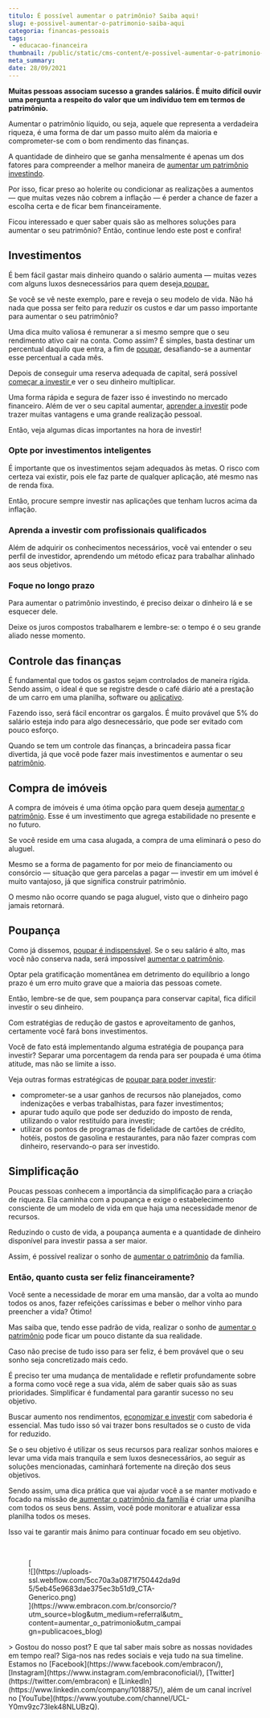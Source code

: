 ```yaml
---
titulo: É possível aumentar o patrimônio? Saiba aqui!
slug: e-possivel-aumentar-o-patrimonio-saiba-aqui
categoria: financas-pessoais
tags:
 - educacao-financeira
thumbnail: /public/static/cms-content/e-possivel-aumentar-o-patrimonio-saiba-aqui.jpg
meta_summary: 
date: 28/09/2021
---
```

**Muitas pessoas associam sucesso a grandes salários. É muito difícil ouvir uma pergunta a respeito do valor que um indivíduo tem em termos de patrimônio.**

Aumentar o patrimônio líquido, ou seja, aquele que representa a verdadeira riqueza, é uma forma de dar um passo muito além da maioria e comprometer-se com o bom rendimento das finanças.

A quantidade de dinheiro que se ganha mensalmente é apenas um dos fatores para compreender a melhor maneira de [aumentar um patrimônio investindo](https://www.embracon.com.br/blog/e-possivel-aumentar-o-patrimonio-saiba-aqui).

Por isso, ficar preso ao holerite ou condicionar as realizações a aumentos — que muitas vezes não cobrem a inflação — é perder a chance de fazer a escolha certa e de ficar bem financeiramente.

Ficou interessado e quer saber quais são as melhores soluções para aumentar o seu patrimônio? Então, continue lendo este post e confira!

Investimentos
-------------

É bem fácil gastar mais dinheiro quando o salário aumenta — muitas vezes com alguns luxos desnecessários para quem deseja[ poupar.](https://www.embracon.com.br/blog/guardar-poupar-ou-investir-qual-a-diferenca-entre-os-termos)

Se você se vê neste exemplo, pare e reveja o seu modelo de vida. Não há nada que possa ser feito para reduzir os custos e dar um passo importante para aumentar o seu patrimônio?

Uma dica muito valiosa é remunerar a si mesmo sempre que o seu rendimento ativo cair na conta. Como assim? É simples, basta destinar um percentual daquilo que entra, a fim de [poupar](https://www.embracon.com.br/blog/guardar-poupar-ou-investir-qual-a-diferenca-entre-os-termos), desafiando-se a aumentar esse percentual a cada mês.

Depois de conseguir uma reserva adequada de capital, será possível [começar a investir ](https://www.embracon.com.br/blog/conheca-4-opcoes-para-quem-quer-comecar-a-investir)e ver o seu dinheiro multiplicar.

Uma forma rápida e segura de fazer isso é investindo no mercado financeiro. Além de ver o seu capital aumentar, [aprender a investir](https://www.embracon.com.br/blog/conheca-4-opcoes-para-quem-quer-comecar-a-investir) pode trazer muitas vantagens e uma grande realização pessoal.

Então, veja algumas dicas importantes na hora de investir!

### Opte por investimentos inteligentes

É importante que os investimentos sejam adequados às metas. O risco com certeza vai existir, pois ele faz parte de qualquer aplicação, até mesmo nas de renda fixa.

Então, procure sempre investir nas aplicações que tenham lucros acima da inflação.

### Aprenda a investir com profissionais qualificados

Além de adquirir os conhecimentos necessários, você vai entender o seu perfil de investidor, aprendendo um método eficaz para trabalhar alinhado aos seus objetivos.

### Foque no longo prazo

Para aumentar o patrimônio investindo, é preciso deixar o dinheiro lá e se esquecer dele.

Deixe os juros compostos trabalharem e lembre-se: o tempo é o seu grande aliado nesse momento.

Controle das finanças
---------------------

É fundamental que todos os gastos sejam controlados de maneira rígida. Sendo assim, o ideal é que se registre desde o café diário até a prestação de um carro em uma planilha, software ou [aplicativo](https://www.embracon.com.br/blog/4-aplicativos-de-financas-para-te-ajudar-a-economizar-mais-dinheiro).

Fazendo isso, será fácil encontrar os gargalos. É muito provável que 5% do salário esteja indo para algo desnecessário, que pode ser evitado com pouco esforço.

Quando se tem um controle das finanças, a brincadeira passa ficar divertida, já que você pode fazer mais investimentos e aumentar o seu [patrimônio](https://www.embracon.com.br/blog/e-possivel-aumentar-o-patrimonio-saiba-aqui).

Compra de imóveis
-----------------

A compra de imóveis é uma ótima opção para quem deseja [aumentar o patrimônio](https://www.embracon.com.br/blog/e-possivel-aumentar-o-patrimonio-saiba-aqui). Esse é um investimento que agrega estabilidade no presente e no futuro.

Se você reside em uma casa alugada, a compra de uma eliminará o peso do aluguel.

Mesmo se a forma de pagamento for por meio de financiamento ou consórcio — situação que gera parcelas a pagar — investir em um imóvel é muito vantajoso, já que significa construir patrimônio.

O mesmo não ocorre quando se paga aluguel, visto que o dinheiro pago jamais retornará.

Poupança
--------

Como já dissemos, [poupar é indispensável](https://www.embracon.com.br/blog/guardar-poupar-ou-investir-qual-a-diferenca-entre-os-termos). Se o seu salário é alto, mas você não conserva nada, será impossível [aumentar o patrimônio](https://www.embracon.com.br/blog/e-possivel-aumentar-o-patrimonio-saiba-aqui).

Optar pela gratificação momentânea em detrimento do equilíbrio a longo prazo é um erro muito grave que a maioria das pessoas comete.

Então, lembre-se de que, sem poupança para conservar capital, fica difícil investir o seu dinheiro.

Com estratégias de redução de gastos e aproveitamento de ganhos, certamente você fará bons investimentos.

Você de fato está implementando alguma estratégia de poupança para investir? Separar uma porcentagem da renda para ser poupada é uma ótima atitude, mas não se limite a isso.

Veja outras formas estratégicas de [poupar para poder investir](https://www.embracon.com.br/blog/afinal-quais-sao-as-diferencas-entre-poupar-economizar-e-investir):

- comprometer-se a usar ganhos de recursos não planejados, como indenizações e verbas trabalhistas, para fazer investimentos;
- apurar tudo aquilo que pode ser deduzido do imposto de renda, utilizando o valor restituído para investir;
- utilizar os pontos de programas de fidelidade de cartões de crédito, hotéis, postos de gasolina e restaurantes, para não fazer compras com dinheiro, reservando-o para ser investido.

Simplificação
-------------

Poucas pessoas conhecem a importância da simplificação para a criação de riqueza. Ela caminha com a poupança e exige o estabelecimento consciente de um modelo de vida em que haja uma necessidade menor de recursos.

Reduzindo o custo de vida, a poupança aumenta e a quantidade de dinheiro disponível para investir passa a ser maior.

Assim, é possível realizar o sonho de [aumentar o patrimônio](https://www.embracon.com.br/blog/e-possivel-aumentar-o-patrimonio-saiba-aqui) da família.

### Então, quanto custa ser feliz financeiramente?

Você sente a necessidade de morar em uma mansão, dar a volta ao mundo todos os anos, fazer refeições caríssimas e beber o melhor vinho para preencher a vida? Ótimo!

Mas saiba que, tendo esse padrão de vida, realizar o sonho de [aumentar o patrimônio](https://www.embracon.com.br/blog/e-possivel-aumentar-o-patrimonio-saiba-aqui) pode ficar um pouco distante da sua realidade.

Caso não precise de tudo isso para ser feliz, é bem provável que o seu sonho seja concretizado mais cedo.

É preciso ter uma mudança de mentalidade e refletir profundamente sobre a forma como você rege a sua vida, além de saber quais são as suas prioridades. Simplificar é fundamental para garantir sucesso no seu objetivo.

Buscar aumento nos rendimentos, [economizar e investir](https://www.embracon.com.br/blog/afinal-quais-sao-as-diferencas-entre-poupar-economizar-e-investir) com sabedoria é essencial. Mas tudo isso só vai trazer bons resultados se o custo de vida for reduzido.

Se o seu objetivo é utilizar os seus recursos para realizar sonhos maiores e levar uma vida mais tranquila e sem luxos desnecessários, ao seguir as soluções mencionadas, caminhará fortemente na direção dos seus objetivos.

Sendo assim, uma dica prática que vai ajudar você a se manter motivado e focado na missão de[ aumentar o patrimônio da família](https://www.embracon.com.br/blog/e-possivel-aumentar-o-patrimonio-saiba-aqui) é criar uma planilha com todos os seus bens. Assim, você pode monitorar e atualizar essa planilha todos os meses.

Isso vai te garantir mais ânimo para continuar focado em seu objetivo.

‍

<figure class="w-richtext-figure-type-image w-richtext-align-center" style="max-width:310px">[<div>![](https://uploads-ssl.webflow.com/5cc70a3a0871f750442da9d5/5eb45e9683dae375ec3b51d9_CTA-Generico.png)</div>](https://www.embracon.com.br/consorcio/?utm_source=blog&utm_medium=referral&utm_content=aumentar_o_patrimonio&utm_campaign=publicacoes_blog)</figure>> Gostou do nosso post? E que tal saber mais sobre as nossas novidades em tempo real? Siga-nos nas redes sociais e veja tudo na sua timeline. Estamos no [Facebook](https://www.facebook.com/embracon/), [Instagram](https://www.instagram.com/embraconoficial/), [Twitter](https://twitter.com/embracon) e [LinkedIn](https://www.linkedin.com/company/1018875/), além de um canal incrível no [YouTube](https://www.youtube.com/channel/UCL-Y0mv9zc73Iek48NLUBzQ).
